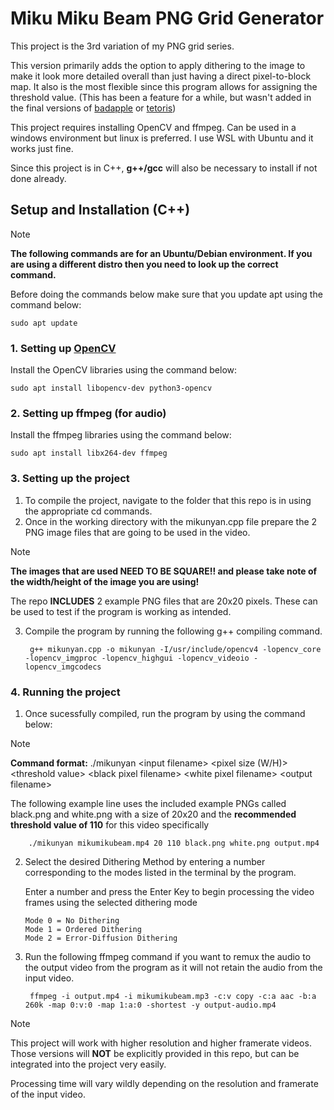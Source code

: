 # Miku Miku Beam PNG Grid Generator
This project is the 3rd variation of my PNG grid series.

This version primarily adds the option to apply dithering to the image to make it look more detailed overall than just having a direct pixel-to-block map.
It also is the most flexible since this program allows for assigning the threshold value. (This has been a feature for a while, but wasn't added in the final versions of [badapple](https://github.com/Ikekano/bad-apple) or [tetoris](https://github.com/Ikekano/tetoris))

This project requires installing OpenCV and ffmpeg. Can be used in a windows environment but linux is preferred. I use WSL with Ubuntu and it works just fine.

Since this project is in C++, **g++/gcc** will also be necessary to install if not done already.

## Setup and Installation (C++)

> [!Note]
> **The following commands are for an Ubuntu/Debian environment. If you are using a different distro then you need to look up the correct command.**

Before doing the commands below make sure that you update apt using the command below:

    sudo apt update

### 1. Setting up [OpenCV](https://opencv.org/)

Install the OpenCV libraries using the command below:

    sudo apt install libopencv-dev python3-opencv

### 2. Setting up ffmpeg (for audio)

Install the ffmpeg libraries using the command below:

    sudo apt install libx264-dev ffmpeg

### 3. Setting up the project

1. To compile the project, navigate to the folder that this repo is in using the appropriate cd commands.
2. Once in the working directory with the mikunyan.cpp file prepare the 2 PNG image files that are going to be used in the video.

> [!Note]
> **The images that are used NEED TO BE SQUARE!! and please take note of the width/height of the image you are using!**
>
> The repo **INCLUDES** 2 example PNG files that are 20x20 pixels. These can be used to test if the program is working as intended.

3. Compile the program by running the following g++ compiling command.

        g++ mikunyan.cpp -o mikunyan -I/usr/include/opencv4 -lopencv_core -lopencv_imgproc -lopencv_highgui -lopencv_videoio -lopencv_imgcodecs

### 4. Running the project

1. Once sucessfully compiled, run the program by using the command below:

> [!Note]
> **Command format:** ./mikunyan \<input filename> \<pixel size (W/H)> \<threshold value> \<black pixel filename> \<white pixel filename> \<output filename>
>
> The following example line uses the included example PNGs called black.png and white.png with a size of 20x20 and the **recommended threshold value of 110** for this video specifically

        ./mikunyan mikumikubeam.mp4 20 110 black.png white.png output.mp4
		
2. Select the desired Dithering Method by entering a number corresponding to the modes listed in the terminal by the program.
	
 	Enter a number and press the Enter Key to begin processing the video frames using the selected dithering mode
	```
 	Mode 0 = No Dithering
	Mode 1 = Ordered Dithering
	Mode 2 = Error-Diffusion Dithering
 	```
 
3. Run the following ffmpeg command if you want to remux the audio to the output video from the program as it will not retain the audio from the input video.
    
        ffmpeg -i output.mp4 -i mikumikubeam.mp3 -c:v copy -c:a aac -b:a 260k -map 0:v:0 -map 1:a:0 -shortest -y output-audio.mp4

> [!Note]
> This project will work with higher resolution and higher framerate videos. Those versions will **NOT** be explicitly provided in this repo, but can be integrated into the project very easily.
>
> Processing time will vary wildly depending on the resolution and framerate of the input video.

